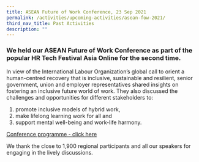 ```yaml
---
title: ASEAN Future of Work Conference, 23 Sep 2021
permalink: /activities/upcoming-activities/asean-fow-2021/
third_nav_title: Past Activities
description: ""
---
```

### We held our ASEAN Future of Work Conference as part of the popular HR Tech Festival Asia Online for the second time. 

In view of the International Labour Organization’s global call to orient a human-centred recovery that is inclusive, sustainable and resilient, senior government, union and employer representatives shared insights on fostering an inclusive future world of work. They also discussed the challenges and opportunities for different stakeholders to:
1. promote inclusive models of hybrid work, 
2. make lifelong learning work for all and 
3. support mental well-being and work-life harmony. 

[Conference programme - click here](/files/ASEAN%20Future%20of%20Work%20Conference%202021%20Provisional%20Programme.pdf)

We thank the close to 1,900 regional participants and all our speakers for engaging in the lively discussions. 